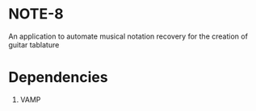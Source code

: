 # NOTE-8 #
An application to automate musical notation recovery for the creation of guitar tablature
# Dependencies #
1. VAMP

